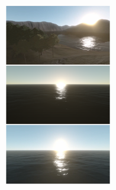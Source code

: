 
<p float="left">
  <img src="images/0001.png" width="280" />
  <img src="images/0002.png" width="280" /> 
  <img src="images/0003.png" width="280" />
</p>

